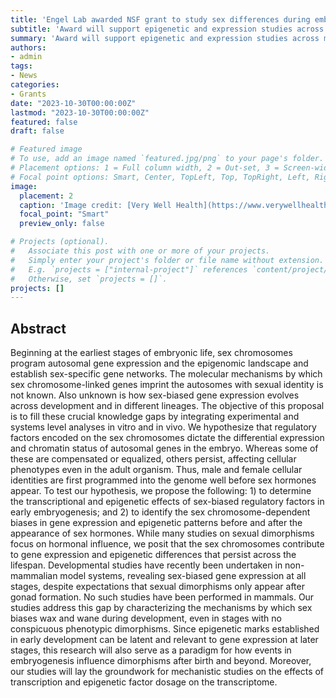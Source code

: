 ```yaml
---
title: 'Engel Lab awarded NSF grant to study sex differences during embryonic development'
subtitle: 'Award will support epigenetic and expression studies across mouse embryonic stages'
summary: 'Award will support epigenetic and expression studies across mouse embryonic stages'
authors:
- admin
tags:
- News
categories:
- Grants
date: "2023-10-30T00:00:00Z"
lastmod: "2023-10-30T00:00:00Z"
featured: false
draft: false

# Featured image
# To use, add an image named `featured.jpg/png` to your page's folder.
# Placement options: 1 = Full column width, 2 = Out-set, 3 = Screen-width
# Focal point options: Smart, Center, TopLeft, Top, TopRight, Left, Right, BottomLeft, Bottom, BottomRight
image:
  placement: 2
  caption: 'Image credit: [Very Well Health](https://www.verywellhealth.com/beckwith-wiedemann-syndrome-overview-4178305)'
  focal_point: "Smart"
  preview_only: false

# Projects (optional).
#   Associate this post with one or more of your projects.
#   Simply enter your project's folder or file name without extension.
#   E.g. `projects = ["internal-project"]` references `content/project/deep-learning/index.md`.
#   Otherwise, set `projects = []`.
projects: []
---
```

## Abstract
Beginning at the earliest stages of embryonic life, sex chromosomes program autosomal gene expression and the epigenomic landscape and establish sex-specific gene networks. The molecular mechanisms by which sex chromosome-linked genes imprint the autosomes with sexual identity is not known. Also unknown is how sex-biased gene expression evolves across development and in different lineages. The objective of this proposal is to fill these crucial knowledge gaps by integrating experimental and systems level analyses in vitro and in vivo. We hypothesize that regulatory factors encoded on the sex chromosomes dictate the differential expression and chromatin status of autosomal genes in the embryo. Whereas some of these are compensated or equalized, others persist, affecting cellular phenotypes even in the adult organism. Thus, male and female cellular identities are first programmed into the genome well before sex hormones appear. To test our hypothesis, we propose the following: 1) to determine the transcriptional and epigenetic effects of sex-biased regulatory factors in early embryogenesis; and 2) to identify the sex chromosome-dependent biases in gene expression and epigenetic patterns before and after the appearance of sex hormones.
While many studies on sexual dimorphisms focus on hormonal influence, we posit that the sex chromosomes contribute to gene expression and epigenetic differences that persist across the lifespan. Developmental studies have recently been undertaken in non-mammalian model systems, revealing sex-biased gene expression at all stages, despite expectations that sexual dimorphisms only appear after gonad formation. No such studies have been performed in mammals. Our studies address this gap by characterizing the mechanisms by which sex biases wax and wane during development, even in stages with no conspicuous phenotypic dimorphisms. Since epigenetic marks established in early development can be latent and relevant to gene expression at later stages, this research will also serve as a paradigm for how events in embryogenesis influence dimorphisms after birth and beyond. Moreover, our studies will lay the groundwork for mechanistic studies on the effects of transcription and epigenetic factor dosage on the transcriptome.  
